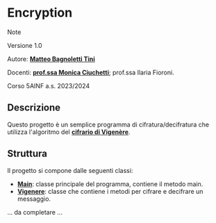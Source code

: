 # Encryption

> [!NOTE]
> Versione 1.0
> 
> Autore: [**Matteo Bagnoletti Tini**](https://github.com/matbagnoletti)
> 
> Docenti: [**prof.ssa Monica Ciuchetti**](https://github.com/mciuchetti); prof.ssa Ilaria Fioroni.
> 
> Corso 5AINF a.s. 2023/2024

## Descrizione
Questo progetto è un semplice programma di cifratura/decifratura che utilizza l'algoritmo del [**cifrario di Vigenère**](https://it.wikipedia.org/wiki/Cifrario_di_Vigen%C3%A8re).

## Struttura
Il progetto si compone dalle seguenti classi:
- [**Main**](Main.java): classe principale del programma, contiene il metodo main.
- [**Vigenere**](Vigenere.java): classe che contiene i metodi per cifrare e decifrare un messaggio.

... da completare ...